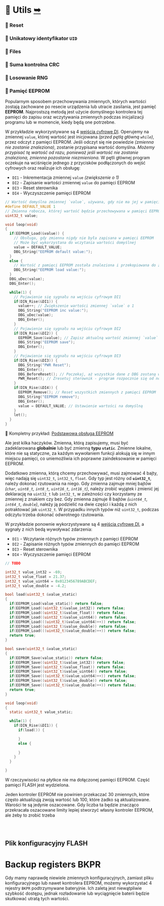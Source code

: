 # 🧰 Utils [➥](../readme.md)

### 🔄 Reset

### 🪪 Unikatowy identyfikator `UID`




### 📇 Files




### 🔎 Suma kontrolna CRC

### 🎲 Losowanie RNG

 

### 💾 Pamięć EEPROM

Popularnym sposobem przechowywania zmiennych, których wartości zostają zachowane po resecie urządzenia lub utracie zasilania, jest pamięć **EEPROM**. Najprostszą metodą jest użycie domyślnego kontrolera tej pamięci do zapisu oraz wczytywania zmiennych podczas inicjalizacji programu lub w momencie, kiedy będą one potrzebne.

W przykładzie wykorzystywane są 4 [wejścia cyfrowe DI](./guide-io.md#%EF%B8%8F-wejścia-cyfrowe-di). Operujemy na zmiennej `value`, której wartość jest inicjowana _(przed pętlą główną `while`)_, przez odczyt z pamięci EEPROM. Jeśli odczyt się nie powiedzie _(zmienna nie zostanie znaleziona)_, zostanie przypisana wartość domyślna. _Możemy przypisać tę wartość od razu, ponieważ jeśli wartość nie zostanie znaleziona, zmienna pozostanie niezmieniona._ W pętli głównej program oczekuje na wciśnięcie jednego z przycisków podłączonych do wejść cyfrowych oraz realizuje ich obsługę:

- `DI1` - Inkrementacja zmiennej `value` _(zwiększenie o 1)_
- `DI2` - Zapisanie wartości zmiennej `value` do pamięci EEPROM
- `DI3` - Reset sterownika
- `DI4` - Wyczyszczenie pamięci EEPROM

```c
// Wartość domyślna zmiennej `value`, używana, gdy nie ma jej w pamięci EEPROM
#define DEFAULT_VALUE 1
// Zmienna robocza, której wartość będzie przechowywana w pamięci EEPROM
uint32_t value;

void loop(void)
{
  if(EEPROM_Load(&value)) {
    // Obsługa, gdy zmienna nigdy nie była zapisana w pamięci EEPROM
    // Może być wykorzystana do wczytania wartości domyślnej
    value = DEFAULT_VALUE;
    DBG_String("EEPROM default value:");
  }
  else {
    // Wartość z pamięci EEPROM została znaleziona i przekopiowana do zmiennej `value`
    DBG_String("EEPROM load value:");
  }
  DBG_uDec(value);
  DBG_Enter();

  while(1) {
    // Pojawienie się sygnału na wejściu cyfrowym DI1
    if(DIN_Rise(&DI1)) {
      value++; // Zwiększenie wartości zmiennej `value` o 1
      DBG_String("EEPROM inc value:");
      DBG_uDec(value);
      DBG_Enter();
    }
    // Pojawienie się sygnału na wejściu cyfrowym DI2
    if(DIN_Rise(&DI2)) {
      EEPROM_Save(&value); // Zapisz aktualną wartość zmiennej `value` w pamięci EEPROM
      DBG_String("EEPROM save");
      DBG_Enter();
    }
    // Pojawienie się sygnału na wejściu cyfrowym DI3
    if(DIN_Rise(&DI3)) {
      DBG_String("PWR Reset");
      DBG_Enter();
      DBG_BeforeReset(); // Poczekaj, aż wszystkie dane z DBG zostaną wysłane
      PWR_Reset(); // Zresetuj sterownik - program rozpocznie się od nowa
    }
    if(DIN_Rise(&DI4)) {
      EEPROM_Remove(); // Reset wszystkich zmiennych z pamięci EEPROM
      DBG_String("EEPROM remove");
      DBG_Enter();
      value = DEFAULT_VALUE; // Ustawienie wartości na domyślną
    }
    let();
  }
}
```

🚀 Kompletny przykład: [Podstawowa obsługa EEPROM](./example/utils/eeprom-basic.c)

Ale jest kilka haczyków. Zmienna, którą zapisujemy, musi być zadeklarowana **globalnie** lub być zmienną **typu `static`**. Zmienne lokalne, które nie są statyczne, za każdym wywołaniem funkcji alokują się w innym miejscu pamięci, co uniemożliwia ich poprawne zaindeksowanie w pamięci EEPROM.

Dodatkowo zmienna, którą chcemy przechowywać, musi zajmować 4 bajty, więc nadają się `uint32_t`, `int32_t`, `float`. Gdy typ jest różny od **`uint32_t`**, należy dokonać rzutowania na niego. Gdy zmienna zajmuje mniej bajtów _(`char`, `uint8_t`, `int8_t`, `uint16_t`, `int16_t`)_, należy zrobić wyjątek i zmienić jej deklarację na `uint32_t` lub `int32_t`, w zależności czy korzystamy ze zmiennej z znakiem czy bez. Gdy zmienna zajmuje 8 bajtów _(`uint64_t`, `int64_t`, `double`)_, należy ją podzielić na dwie części i każdą z nich potraktować jak `uint32_t`. W przypadku innych typów niż `uint32_t`, podczas odczytu trzeba dokonać odwrotnego rzutowania.

W przykładzie ponownie wykorzystywane są 4 [wejścia cyfrowe DI](./guide-io.md#%EF%B8%8F-wejścia-cyfrowe-di), a sygnały z nich bedą wywoływać zdarzenia:

- `DI1` - Wczytanie różnych typów zmiennych z pamięci EEPROM
- `DI2` - Zapisanie różnych typów zmiennych do pamięci EEPROM
- `DI3` - Reset sterownika
- `DI4` - Wyczyszczenie pamięci EEPROM

```c
// TODO

int32_t value_int32 = -69;
int32_t value_float = 21.37;
int32_t value_uint64 = 0x0123456789ABCDEF;
int32_t value_double = -4.2;

bool load(uint32_t &value_static)
{
  if(EEPROM_Load(value_static)) return false;
  if(EEPROM_Load((uint32_t)&value_int32)) return false;
  if(EEPROM_Load((uint32_t)&value_float)) return false;
  if(EEPROM_Load((uint32_t)&value_uint64)) return false;
  if(EEPROM_Load(((uint32_t)&value_uint64)++)) return false;
  if(EEPROM_Load((uint32_t)&value_double)) return false;
  if(EEPROM_Load(((uint32_t)&value_double)++)) return false;
  return true;
}

bool save(uint32_t &value_static)
{
  if(EEPROM_Save(value_static)) return false;
  if(EEPROM_Save((uint32_t)&value_int32)) return false;
  if(EEPROM_Save((uint32_t)&value_float)) return false;
  if(EEPROM_Save((uint32_t)&value_uint64)) return false;
  if(EEPROM_Save(((uint32_t)&value_uint64)++)) return false;
  if(EEPROM_Save((uint32_t)&value_double)) return false;
  if(EEPROM_Save(((uint32_t)&value_double)++)) return false;
  return true;
}

void loop(void)
{
  static uint32_t value_static;

  while(1) {
    if(DIN_Rise(&DI1)) {
      if(load()) {

      }
      else {
        
      }
    }
  }

}
```
W rzeczywisości na płytkce nie ma dołączonej pamięci EEPROM. Część pamięci FLASH jest wydzielona.

Jeden kontroler EEPROM nie powinien przekaczać 30 zmiennych, które często aktualizują zwoją wartość lub 100, które żadko są aktualizowane. Warości te są jedynie oszacowane. Gdy liczba ta będzie znacząco przekracała oszacowane limity lepiej stworzyć własny kontroler EEPROM, ale żeby to zrobić trzeba 

```



```

## Plik konfiguracyjny FLASH




# Backup registers BKPR

Gdy mamy naprawdę niewiele zmiennych konfiguracyjnych, zamiast pliku konfiguracyjnego lub nawet kontrolera EEPROM, możemy wykorzystać 4 rejestry `BKPR` podtrzymywane bateryjnie. Ich zaletą jest niewątpliwie szybkość dostępu, jednak rozładowanie lub wyciągnięcie baterii będzie skutkować utratą tych wartości.